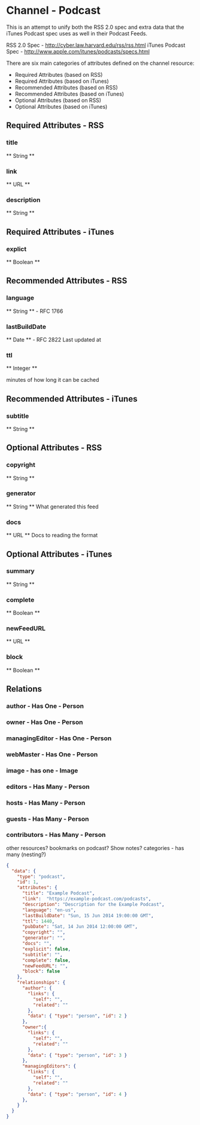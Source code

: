 Channel - Podcast
================================================================================

This is an attempt to unify both the RSS 2.0 spec and extra data that the
iTunes Podcast spec uses as well in their Podcast Feeds.

RSS 2.0 Spec - http://cyber.law.harvard.edu/rss/rss.html
iTunes Podcast Spec - http://www.apple.com/itunes/podcasts/specs.html

There are six main categories of attributes defined on the channel resource:

- Required Attributes (based on RSS)
- Required Attributes (based on iTunes)
- Recommended Attributes (based on RSS)
- Recommended Attributes (based on iTunes)
- Optional Attributes (based on RSS)
- Optional Attributes (based on iTunes)

Required Attributes - RSS
--------------------------------------------------------------------------------

### title
** String **

### link
** URL **

### description
** String **


Required Attributes - iTunes
--------------------------------------------------------------------------------

### explict
** Boolean **

Recommended Attributes - RSS
--------------------------------------------------------------------------------

### language
** String ** - RFC 1766

### lastBuildDate
** Date ** - RFC 2822
Last updated at

### ttl
** Integer **

minutes of how long it can be cached

Recommended Attributes - iTunes
--------------------------------------------------------------------------------

### subtitle
** String **

Optional Attributes - RSS
--------------------------------------------------------------------------------

### copyright
** String **

### generator
** String **
What generated this feed

### docs
** URL **
Docs to reading the format


Optional Attributes - iTunes
--------------------------------------------------------------------------------
### summary
** String **

### complete
** Boolean **

### newFeedURL
** URL **

### block
** Boolean **

Relations
--------------------------------------------------------------------------------
### author - Has One - Person
### owner  - Has One - Person
### managingEditor - Has One - Person

### webMaster - Has One - Person
### image - has one - Image

### editors - Has Many - Person
### hosts   - Has Many - Person
### guests  - Has Many - Person
### contributors - Has Many - Person

other resources?
bookmarks on podcast?
Show notes?
categories - has many (nesting?)


```json
{
  "data": {
    "type": "podcast",
    "id": 1,
    "attributes": {
      "title": "Example Podcast",
      "link":  "https://example-podcast.com/podcasts",
      "description": "Description for the Example Podcast",
      "language": "en-us",
      "lastBuildDate": "Sun, 15 Jun 2014 19:00:00 GMT",
      "ttl": 1440,
      "pubDate": "Sat, 14 Jun 2014 12:00:00 GMT",
      "copyright": "",
      "generator": "",
      "docs": "",
      "explicit": false,
      "subtitle": "",
      "complete": false,
      "newFeedURL": "",
      "block": false
    },
    "relationships": {
      "author": {
        "links": {
          "self": "",
          "related": ""
        },
        "data": { "type": "person", "id": 2 }
      },
      "owner":{
        "links": {
          "self": "",
          "related": ""
        },
        "data": { "type": "person", "id": 3 }
      },
      "managingEditors": {
        "links": {
          "self": "",
          "related": ""
        },
        "data": { "type": "person", "id": 4 }
      },
    }
  }
}
```
